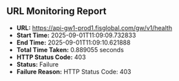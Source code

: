 ## URL Monitoring Report

- **URL:** https://api-gw1-prod1.fisglobal.com/gw/v1/health
- **Start Time:** 2025-09-01T11:09:09.732833
- **End Time:** 2025-09-01T11:09:10.621888
- **Total Time Taken:** 0.889055 seconds
- **HTTP Status Code:** 403
- **Status:** Failure
- **Failure Reason:** HTTP Status Code: 403
